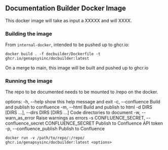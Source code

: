 ## Documentation Builder Docker Image

This docker image will take as input a XXXXX and will XXXX. 

### Building the image

From `internal-docker`, intended to be pushed up to ghcr.io:
```
docker build . -f docbuilder/Dockerfile -t ghcr.io/genapsysinc/docbuilder:latest
```

On a merge to main, this image will be built and pushed up to ghcr.io

### Running the image

The repo to be documented needs to be mounted to /repo on the docker. 

options:
  -h, --help            show this help message and exit
  -c, --confluence      Build and publish to confluence
  -m, --html            Build and publish to html
  -d DIRS [DIRS ...], --dirs DIRS [DIRS ...]
                        Code directories to document
  -w, --warn_as_error   Raise warnings as errors
  -s CONFLUENCE_SECRET, --confluence_secret CONFLUENCE_SECRET
                        Publish to Confluence API token
  -p, --confluence_publish
                        Publish to Confluence

```
docker run -v /path/to/repo/:/repo/ ghcr.io/genapsysinc/docbuilder:latest <options>
```

